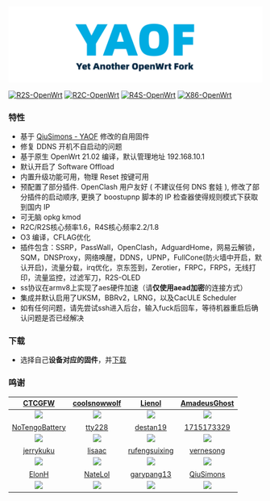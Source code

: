<p align="center">
<img width="768" src="https://raw.githubusercontent.com/QiuSimons/Others/master/YAOF.png" >
</p>

[![R2S-OpenWrt](https://github.com/shawnking07/YAOF/actions/workflows/R2S-OpenWrt.yml/badge.svg)](https://github.com/shawnking07/YAOF/actions/workflows/R2S-OpenWrt.yml)
[![R2C-OpenWrt](https://github.com/shawnking07/YAOF/actions/workflows/R2C-OpenWrt.yml/badge.svg)](https://github.com/shawnking07/YAOF/actions/workflows/R2C-OpenWrt.yml)
[![R4S-OpenWrt](https://github.com/shawnking07/YAOF/actions/workflows/R4S-OpenWrt.yml/badge.svg)](https://github.com/shawnking07/YAOF/actions/workflows/R4S-OpenWrt.yml)
[![X86-OpenWrt](https://github.com/shawnking07/YAOF/actions/workflows/X86-OpenWrt.yml/badge.svg)](https://github.com/shawnking07/YAOF/actions/workflows/X86-OpenWrt.yml)


### 特性

- 基于 [QiuSimons - YAOF](https://github.com/QiuSimons/YAOF) 修改的自用固件
- 修复 DDNS 开机不自启动的问题 
- 基于原生 OpenWrt 21.02 编译，默认管理地址 192.168.10.1
- 默认开启了 Software Offload
- 内置升级功能可用，物理 Reset 按键可用
- 预配置了部分插件. OpenClash 用户友好 ( 不建议任何 DNS 套娃 ), 修改了部分插件的启动顺序, 更换了 boostupnp 脚本的 IP 检查器使得规则模式下获取到国内 IP
- 可无脑 opkg kmod
- R2C/R2S核心频率1.6，R4S核心频率2.2/1.8
- O3 编译，CFLAG优化
- 插件包含：SSRP，PassWall，OpenClash，AdguardHome，网易云解锁，SQM，DNSProxy，网络唤醒，DDNS，UPNP，FullCone(防火墙中开启，默认开启)，流量分载，irq优化，京东签到，Zerotier，FRPC，FRPS，无线打印，流量监控，过滤军刀，R2S-OLED
- ss协议在armv8上实现了aes硬件加速（请**仅使用aead加密**的连接方式）
- 集成并默认启用了UKSM，BBRv2，LRNG，以及CacULE Scheduler
- 如有任何问题，请先尝试ssh进入后台，输入fuck后回车，等待机器重启后确认问题是否已经解决

### 下载

- 选择自己<b>设备对应的固件</b>，并[下载](https://github.com/shawnking07/R2S-R4S-X86-OpenWrt/releases/)

### 鸣谢

|                 [CTCGFW](https://github.com/immortalwrt)                  |              [coolsnowwolf](https://github.com/coolsnowwolf)              |                    [Lienol](https://github.com/Lienol)                    |              [AmadeusGhost](https://github.com/AmadeusGhost)              |
| :-----------------------------------------------------------------------: | :-----------------------------------------------------------------------: | :-----------------------------------------------------------------------: | :-----------------------------------------------------------------------: |
| <img width="60" src="https://avatars.githubusercontent.com/u/53193414"/>  | <img width="60" src="https://avatars.githubusercontent.com/u/31687149" /> | <img width="60" src="https://avatars.githubusercontent.com/u/23146169" /> | <img width="60" src="https://avatars.githubusercontent.com/u/42570690" /> |
|            [NoTengoBattery](https://github.com/NoTengoBattery)            |                    [tty228](https://github.com/tty228)                    |                  [destan19](https://github.com/destan19)                  |                [1715173329](https://github.com/1715173329)                |
| <img width="60" src="https://avatars.githubusercontent.com/u/11285513" /> | <img width="60" src="https://avatars.githubusercontent.com/u/33397881" /> | <img width="60" src="https://avatars.githubusercontent.com/u/3950091" />  | <img width="60" src="https://avatars.githubusercontent.com/u/22235437" /> |
|                 [jerrykuku](https://github.com/jerrykuku)                 |                    [lisaac](https://github.com/lisaac)                    |             [rufengsuixing](https://github.com/rufengsuixing)             |                 [vernesong](https://github.com/vernesong)                 |
| <img width="60" src="https://avatars.githubusercontent.com/u/9485680" />  | <img width="60" src="https://avatars.githubusercontent.com/u/3320969" />  | <img width="60" src="https://avatars.githubusercontent.com/u/22387141" /> | <img width="60" src="https://avatars.githubusercontent.com/u/42875168" /> |
|                     [ElonH](https://github.com/ElonH)                     |                   [NateLol](https://github.com/NateLol)                   |                [garypang13](https://github.com/garypang13)                |              [QiuSimons](https://github.com/QiuSimons/YAOF)               |
| <img width="60" src="https://avatars.githubusercontent.com/u/32666230" /> | <img width="60" src="https://avatars.githubusercontent.com/u/5166306" />  | <img width="60" src="https://avatars.githubusercontent.com/u/48883331" /> | <img width="60" src="https://avatars.githubusercontent.com/u/45143996" /> |


